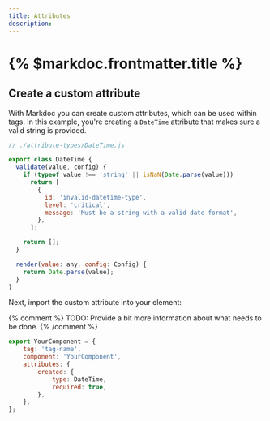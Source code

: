 ```yaml
---
title: Attributes
description:
---
```


# {% $markdoc.frontmatter.title %}


## Create a custom attribute

With Markdoc you can create custom attributes, which can be used within tags. In this example, you're creating a `DateTime` attribute that makes sure a valid string is provided.

```js
// ./attribute-types/DateTime.js

export class DateTime {
  validate(value, config) {
    if (typeof value !== 'string' || isNaN(Date.parse(value)))
      return [
        {
          id: 'invalid-datetime-type',
          level: 'critical',
          message: 'Must be a string with a valid date format',
        },
      ];

    return [];
  }

  render(value: any, config: Config) {
    return Date.parse(value);
  }
}
```

Next, import the custom attribute into your element:

{% comment %}
TODO: Provide a bit more information about what needs to be done.
{% /comment %}

```js
export YourComponent = {
    tag: 'tag-name',
    component: 'YourComponent',
    attributes: {
        created: {
            type: DateTime,
            required: true,
        },
    },
};
```